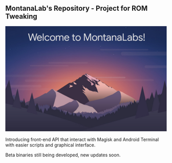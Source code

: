 ## MontanaLab's Repository - Project for ROM Tweaking

![Home](https://github.com/NowDev/MontanaLabs/blob/master/Resources/Home.jpg)

Introducing front-end API that interact with Magisk and Android Terminal with easier scripts and graphical interface.

Beta binaries still being developed, new updates soon.

